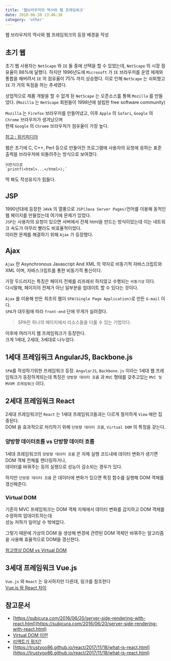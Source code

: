 ```yaml
---
title: '웹브라우저의 역사와 웹 프레임워크'
date: 2018-06-30 13:46:38
category: 'other'
---
```



웹 브라우저의 역사와 웹 프레임워크의 등장 배경을 작성


## 초기 웹
초기 웹 사용자는 `NetScape` 와 `IE` 둘 중에 선택을 할 수 있었는데, `NetScape` 의 시장 점유율이 86%에 달했다. 하지만 1996년도에 `Microsoft` 가 `IE` 브라우저를 운영 체제와 통합을 해버려서 `IE` 의 점유율이 75% 까지 상승했다. 이로 인해 `NetScape` 는 쇠퇴했고 `IE` 가 거의 독점을 하는 추세였다.

상업적으로 제품 개발을 할 수 없게 된 `NetScape` 는 오픈소스를 통해 `Mozilla` 를 만들었다. (`Mozilla` 는 `NetScape` 회원들이 1998년에 설립한 free software community)  

`Mozilla` 는 `Firefox` 브라우저를 만들어냈고, 이후 `Apple` 의 `Safari`, `Google` 의 `Chrome` 브라우저가 생겨났으며  
현재 `Google` 의 `Chrome` 브라우저가 점유율이 가장 높다.

[참고 : 위키피디아](https://en.wikipedia.org/wiki/History_of_the_web_browser)

웹은 초기에 C, C++, Perl 등으로 만들어진 프로그램에 사용자의 요청에 응하는 표준 출력을 브라우저에 되돌려주는 방식으로 보여졌다.
```
이런식으로
`printf(<html>...</html>);`
```

딱 봐도 작성유지가 힘들다.

## JSP

1990년대에 등장한 `JAVA` 의 열풍으로 `JSP(Java Server Pages)`언어를 이용해 동적인 웹 페이지를 만들었는데 여기에 문제가 있었다.  
`JSP`는 사용자의 요청이 있으면 서버에서 전체 html을 만드는 방식이었는데 이는 네트워크 속도가 아무리 빨라도 비효율적이었다.  
이러한 문제를 해결하기 위해 `Ajax` 가 등장했다.

## Ajax
`Ajax` 란 Asynchronous Javascript And XML 의 약자로 비동기적 자바스크립트와 XML 이며, 자바스크립트를 통한 비동기적 통신이다.  

가장 두드러지는 특징은 페이지 전체를 리프레쉬 하지않고 수행되는 `비동기성` 이다.  
다시말해, 페이지의 전체가 아닌 일부분을 업데이트 할 수 있다는 것이다.

`Ajax` 를 이용해 만든 최초의 웹이 `SPA(Single Page Application)`로 만든 `G-mail` 이다.  
`SPA`가 대두됨에 따라 `front-end` 단에 무게가 실려졌다.  

> SPA란 하나의 페이지에서 리소스들을 다룰 수 있는 기법이다.

이후에 여러가지 웹 프레임워크가 등장한다.  
크게 1세대, 2세대, 3세대로 나누었다.

## 1세대 프레임워크 AngularJS, Backbone.js
`SPA`를 작성하기위한 프레임워크 등장.
`AngularJS`, `Backbone.js` 이라는 1세대 웹 프레임워크가 등장하게되는데
특징은 `양방향 데이터 흐름` 과 `MVC` 형태를 갖추고있는 `MVC 및 MVVM 프레임워크` 이다.


## 2세대 프레임워크 React
2세대 프레임워크인 `React` 는 1세대 프레임워크들과는 다르게 철저하게 `View` 에만 집중된다.  
DOM 을 효과적으로 처리하기 위해 `단방향 데이터 흐름`, `Virtual DOM` 의 특징을 갖는다.


### 양방향 데이터흐름 vs 단방향 데이터 흐름

1세대 프레임워크의 `양방향 데이터 흐름` 은 자체 실행 코드내에 데이터 변화가 생기면 DOM 객체 전체를 렌더링하거나,  
데이터를 바꿔주는 등의 실행으로 성능이 감소되는 경우가 있다.

하지만 `단방향 데이터 흐름` 은 데이터에 변화가 있으면 특정 함수를 실행해 DOM 객체를 갱신해준다.

### Virtual DOM

기존의 MVC 프레임워크는 DOM 객체 자체에서 데이터 변화를 감지하고 DOM 객체를 수정하여 업데이트하는데  
성능 저하가 일어날 수 밖에없다.  

그렇기 때문에 가상의 DOM 을 생성해 변경에 관련된 DOM 객체만 바꿔주는 알고리즘을 사용해 효율적으로 DOM을 갱신한다.  

[참고영상 DOM vs Virtual DOM](https://www.youtube.com/watch?v=BYbgopx44vo)

## 3세대 프레임워크 Vue.js
`Vue.js` 와 `React` 는 유사하지만 다른데, 링크를 참조한다  
[Vue.js 와 React 차이](https://kr.vuejs.org/v2/guide/comparison.html)



## 참고문서

* [https://subicura.com/2016/06/20/server-side-rendering-with-react.html](https://subicura.com/2016/06/20/server-side-rendering-with-react.html)  
* [Virtual DOM 이란](https://velopert.com/3236)  
* [리액트가 뭐지?](https://trustyoo86.github.io/react/2017/11/18/what-is-react.html)  
* [https://trustyoo86.github.io/react/2017/11/18/what-is-react.html](https://trustyoo86.github.io/react/2017/11/18/what-is-react.html)
